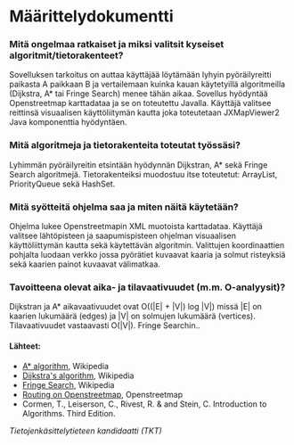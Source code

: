 # Määrittelydokumentti

### Mitä ongelmaa ratkaiset ja miksi valitsit kyseiset algoritmit/tietorakenteet?

Sovelluksen tarkoitus on auttaa käyttäjää löytämään lyhyin pyöräilyreitti paikasta A paikkaan B ja vertailemaan kuinka kauan käytetyillä algoritmeilla (Dijkstra, A* tai Fringe Search) menee tähän aikaa. Sovellus hyödyntää Openstreetmap karttadataa ja se on toteutettu Javalla. Käyttäjä valitsee reittinsä visuaalisen käyttöliitymän kautta joka toteutetaan JXMapViewer2 Java komponenttia hyödyntäen.

### Mitä algoritmeja ja tietorakenteita toteutat työssäsi?

Lyhimmän pyöräilyreitin etsintään hyödynnän Dijkstran, A* sekä Fringe Search algoritmejä. Tietorakenteiksi muodostuu itse toteutetut: ArrayList, PriorityQueue sekä HashSet.

### Mitä syötteitä ohjelma saa ja miten näitä käytetään?

Ohjelma lukee Openstreetmapin XML muotoista karttadataa. Käyttäjä valitsee lähtöpisteen ja saapumispisteen ohjelman visuaalisen käyttöliittymän kautta sekä käytettävän algoritmin. Valittujen koordinaattien pohjalta luodaan verkko jossa pyörätiet kuvaavat kaaria ja solmut risteyksiä sekä kaarien painot kuvaavat välimatkaa. 

### Tavoitteena olevat aika- ja tilavaativuudet (m.m. O-analyysit)?

Dijkstran ja A* aikavaativuudet ovat O((|E| + |V|) log |V|) missä |E| on kaarien lukumäärä (edges) ja |V| on solmujen lukumäärä (vertices). Tilavaativuudet vastaavasti O(|V|). Fringe Searchin..

#### Lähteet:

- [A* algorithm](https://en.wikipedia.org/wiki/A*_search_algorithm), Wikipedia
- [Dijkstra's algorithm](https://en.wikipedia.org/wiki/Dijkstra%27s_algorithm), Wikipedia
- [Fringe Search](https://en.wikipedia.org/wiki/Fringe_search), Wikipedia
- [Routing on Openstreetmap](https://wiki.openstreetmap.org/wiki/Routing), Openstreetmap
- Cormen, T., Leiserson, C., Rivest, R. & and Stein, C. Introduction to Algorithms. Third Edition. 

*Tietojenkäsittelytieteen kandidaatti (TKT)*
